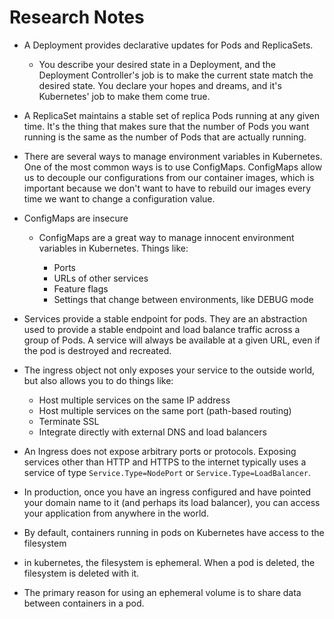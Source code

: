 # Research Notes

- A Deployment provides declarative updates for Pods and ReplicaSets.

  - You describe your desired state in a Deployment, and the Deployment Controller's job is to make the current state match the desired state. You declare your hopes and dreams, and it's Kubernetes' job to make them come true.

- A ReplicaSet maintains a stable set of replica Pods running at any given time. It's the thing that makes sure that the number of Pods you want running is the same as the number of Pods that are actually running.

- There are several ways to manage environment variables in Kubernetes. One of the most common ways is to use ConfigMaps. ConfigMaps allow us to decouple our configurations from our container images, which is important because we don't want to have to rebuild our images every time we want to change a configuration value.

- ConfigMaps are insecure

  - ConfigMaps are a great way to manage innocent environment variables in Kubernetes. Things like:

    - Ports
    - URLs of other services
    - Feature flags
    - Settings that change between environments, like DEBUG mode

- Services provide a stable endpoint for pods. They are an abstraction used to provide a stable endpoint and load balance traffic across a group of Pods. A service will always be available at a given URL, even if the pod is destroyed and recreated.

- The ingress object not only exposes your service to the outside world, but also allows you to do things like:

  - Host multiple services on the same IP address
  - Host multiple services on the same port (path-based routing)
  - Terminate SSL
  - Integrate directly with external DNS and load balancers

- An Ingress does not expose arbitrary ports or protocols. Exposing services other than HTTP and HTTPS to the internet typically uses a service of type `Service.Type=NodePort` or `Service.Type=LoadBalancer`.

- In production, once you have an ingress configured and have pointed your domain name to it (and perhaps its load balancer), you can access your application from anywhere in the world.

- By default, containers running in pods on Kubernetes have access to the filesystem

- in kubernetes, the filesystem is ephemeral. When a pod is deleted, the filesystem is deleted with it.

- The primary reason for using an ephemeral volume is to share data between containers in a pod.

